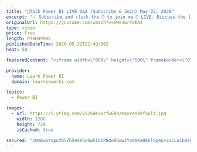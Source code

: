 ```yaml
---
title: "🔴Talk Power BI LIVE Q&A (Subscribe & Join) May 22, 2020"
excerpt: "✅ Subscribe and click the 🔔 to join me 🔴 LIVE. Discuss the latest in Power BI and ask any Power BI question. 💡 Join the Talk Power BI Insider's Club at http://www.TalkPowerBI.com for special privileges and access  0:06:45 Statistical Software & Power BI by Juan Ignacio Martinez 0:11:23 #IDEA Live"
originalUrl: https://youtube.com/watch?v=6WeJwrfwEA4
type: video
price: Free
length: PT4H49M4S
publishedDateTime: 2020-05-22T21:49:36Z
heat: 50

featuredContent: "<iframe width=\"800\" height=\"500\" frameborder=\"0\" src=\"https://www.youtube.com/embed/6WeJwrfwEA4\" allow=\"accelerometer; autoplay; encrypted-media; gyroscope; picture-in-picture\" allowfullscreen></iframe>"

provider:
  name: Learn Power BI
  domain: learnpowerbi.com

topics:
  - Power BI

images:
  - url: https://i.ytimg.com/vi/6WeJwrfwEA4/maxresdefault.jpg
    width: 1280
    height: 720
    isCached: true

secured: "vQm6wpYspuf8SZh5eXXSchwhIGbPNdo9GwwzYv0GKaHEElSpep+2xLLa1h84gHI2myh/2T9DzBSU+gIQGMkSGzLt9Ctf9alyghxsbSFMnepPTtWX/yINZCZdtjD49mRpGaJAyKAOCBveJFE48Gx5IgcSx9tm5l57LRshHBIGxcDamnZKUgUuf+yjuyg7LwZpwqnK55DYEjBNVMY0hvGmk1De/IivOjNJ9J1LjOieAzI2bsIWmX4os9XdnM30Plo4KlDNSu8Aa1c/e3yXi8dlnShaJdr3j9a1OnVTppsJEgA+L0GouJe0KVEm/y//g1gYUOBEplmVb9/33R4qNiY151otJ9Z3qbhp6V27iY3c6WYn6GD+Ssot1PtTndD6z66O3Xkjh9OoMmsY2BQlvxNo6A==;7j5vzuZW4b6knnec3Wc6JA=="
---
```



